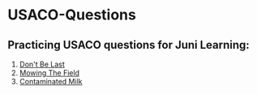 # USACO-Questions

## Practicing USACO questions for Juni Learning:
1) [Don't Be Last](http://www.usaco.org/index.php?page=viewproblem2&cpid=687)
2) [Mowing The Field](http://www.usaco.org/index.php?page=viewproblem2&cpid=593)
3) [Contaminated Milk](http://www.usaco.org/index.php?page=viewproblem2&cpid=569)
